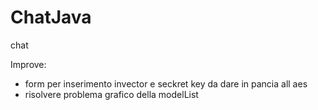 # ChatJava
chat

Improve:
 - form per inserimento invector e seckret key da dare in pancia all aes
 - risolvere problema grafico della modelList
